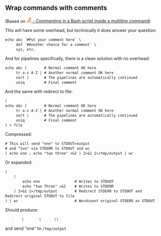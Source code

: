 ## Wrap commands with comments


(Based on [<img src="../logo-stackoverflow.icon.png" title="Link to Stackoverflow" width=16px height=auto> - Commenting in a Bash script inside a multiline command](https://stackoverflow.com/a/1456019))


This will have some overhead, but technically it does answer your question:
```shell
echo abc `#Put your comment here` \
     def `#Another chance for a comment` \
     xyz, etc.
```
And for pipelines specifically, there is a clean solution with no overhead:
```shell
echo abc |        # Normal comment OK here
     tr a-z A-Z | # Another normal comment OK here
     sort |       # The pipelines are automatically continued
     uniq         # Final comment
```
And the same with redirect to file:

```shell
(
echo abc |        # Normal comment OK here
     tr a-z A-Z | # Another normal comment OK here
     sort |       # The pipelines are automatically continued
     uniq         # Final comment
) > file
```

Compressed:

```shell
# This will send "one" to STDOUT=output 
# and "two" via STDERR to STDOUT and wc
( echo one ; echo "two three" >&2 ) 2>&1 1>/tmp/output | wc
```

Or expanded:
```shell
(
    ( 
        echo one                # Writes to STDOUT
        echo "two Three" >&2    # Writes to STDERR 
    ) 2>&1 1>/tmp/output        # Redirect STDERR to STDOUT and Redirect original STDOUT to file
) | wc                          # Wordcount original STDERR as STDOUT
```

Should produce:

>       1       1      11

and send "one" to `/tmp/output`

